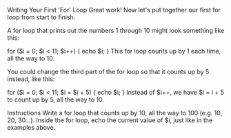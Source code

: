 Writing Your First 'For' Loop
Great work! Now let's put together our first for loop from start to finish.

A for loop that prints out the numbers 1 through 10 might look something like this:

for ($i = 0; $i < 11; $i++) {
    echo $i;
}
This for loop counts up by 1 each time, all the way to 10.

You could change the third part of the for loop so that it counts up by 5 instead, like this:

for ($i = 0; $i < 11; $i = $i + 5) {
    echo $i;
}
Instead of $i++, we have $i = i + 5 to count up by 5, all the way to 10.

Instructions
Write a for loop that counts up by 10, all the way to 100 (e.g. 10, 20, 30...). Inside the for loop, echo the current value of $i, just like in the examples above.
